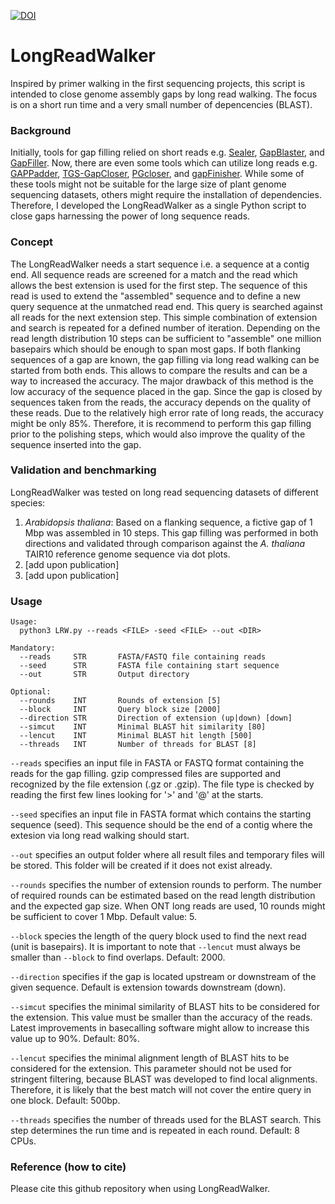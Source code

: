 [![DOI](https://zenodo.org/badge/332404739.svg)](https://zenodo.org/badge/latestdoi/332404739)

# LongReadWalker

Inspired by primer walking in the first sequencing projects, this script is intended to close genome assembly gaps by long read walking. The focus is on a short run time and a very small number of depencencies (BLAST).


### Background ###

Initially, tools for gap filling relied on short reads e.g. [Sealer](https://doi.org/10.1186/s12859-015-0663-4), [GapBlaster](https://doi.org/10.1371/journal.pone.0155327), and [GapFiller](https://doi.org/10.1186/1471-2105-13-S14-S8). Now, there are even some tools which can utilize long reads e.g. [GAPPadder](https://doi.org/10.1186/s12864-019-5703-4), [TGS-GapCloser](https://doi.org/10.1093/gigascience/giaa094), [PGcloser](https://doi.org/10.1177%2F1176934320913859), and [gapFinisher](https://doi.org/10.1371/journal.pone.0216885). While some of these tools might not be suitable for the large size of plant genome sequencing datasets, others might require the installation of dependencies. Therefore, I developed the LongReadWalker as a single Python script to close gaps harnessing the power of long sequence reads.


### Concept ###

The LongReadWalker needs a start sequence i.e. a sequence at a contig end. All sequence reads are screened for a match and the read which allows the best extension is used for the first step. The sequence of this read is used to extend the "assembled" sequence and to define a new query sequence at the unmatched read end. This query is searched against all reads for the next extension step. This simple combination of extension and search is repeated for a defined number of iteration. Depending on the read length distribution 10 steps can be sufficient to "assemble" one million basepairs which should be enough to span most gaps.
If both flanking sequences of a gap are known, the gap filling via long read walking can be started from both ends. This allows to compare the results and can be a way to increased the accuracy. The major drawback of this method is the low accuracy of the sequence placed in the gap. Since the gap is closed by sequences taken from the reads, the accuracy depends on the quality of these reads. Due to the relatively high error rate of long reads, the accuracy might be only 85%. Therefore, it is recommend to perform this gap filling prior to the polishing steps, which would also improve the quality of the sequence inserted into the gap.


### Validation and benchmarking ###

LongReadWalker was tested on long read sequencing datasets of different species:
1) _Arabidopsis thaliana_: Based on a flanking sequence, a fictive gap of 1 Mbp was assembled in 10 steps. This gap filling was performed in both directions and validated through comparison against the _A. thaliana_ TAIR10 reference genome sequence via dot plots.
2) [add upon publication]
3) [add upon publication]


### Usage ###


```
Usage:
  python3 LRW.py --reads <FILE> -seed <FILE> --out <DIR>

Mandatory:
  --reads     STR       FASTA/FASTQ file containing reads
  --seed      STR       FASTA file containing start sequence
  --out       STR       Output directory

Optional:
  --rounds    INT       Rounds of extension [5]
  --block     INT       Query block size [2000]
  --direction STR       Direction of extension (up|down) [down]
  --simcut    INT       Minimal BLAST hit similarity [80]
  --lencut    INT       Minimal BLAST hit length [500]
  --threads   INT       Number of threads for BLAST [8]
```
				


`--reads` specifies an input file in FASTA or FASTQ format containing the reads for the gap filling. gzip compressed files are supported and recognized by the file extension (.gz or .gzip). The file type is checked by reading the first few lines looking for '>' and '@' at the starts.

`--seed` specifies an input file in FASTA format which contains the starting sequence (seed). This sequence should be the end of a contig where the extesion via long read walking should start.

`--out` specifies an output folder where all result files and temporary files will be stored. This folder will be created if it does not exist already.

`--rounds` specifies the number of extension rounds to perform. The number of required rounds can be estimated based on the read length distribution and the expected gap size. When ONT long reads are used, 10 rounds might be sufficient to cover 1 Mbp. Default value: 5.

`--block` species the length of the query block used to find the next read (unit is basepairs). It is important to note that `--lencut` must always be smaller than `--block` to find overlaps. Default: 2000.

`--direction` specifies if the gap is located upstream or downstream of the given sequence. Default is extension towards downstream (down).

`--simcut` specifies the minimal similarity of BLAST hits to be considered for the extension. This value must be smaller than the accuracy of the reads. Latest improvements in basecalling software might allow to increase this value up to 90%. Default: 80%.

`--lencut` specifies the minimal alignment length of BLAST hits to be considered for the extension. This parameter should not be used for stringent filtering, because BLAST was developed to find local alignments. Therefore, it is likely that the best match will not cover the entire query in one block. Default: 500bp.

`--threads` specifies the number of threads used for the BLAST search. This step determines the run time and is repeated in each round. Default: 8 CPUs.




### Reference (how to cite) ###

Please cite this github repository when using LongReadWalker. 
